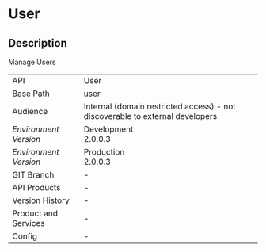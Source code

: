 # User

## Description

&#xA;&#xA;Manage Users&#xA;

|                                       |                                                 |
| ------------------------------------- | ----------------------------------------------- |
| API                                   | User                                           |
| Base Path                             | user      |
| Audience                              | Internal (domain restricted access) - not discoverable to external developers                                          |
| *Environment* <br> *Version* | Development <br> 2.0.0.3  |
| *Environment* <br> *Version* | Production <br> 2.0.0.3  |
| GIT Branch                            | -                                           |
| API Products                          | -                                           |
| Version History                       | -                                           |
| Product and Services                  | -                                           |
| Config                                | -                                           |